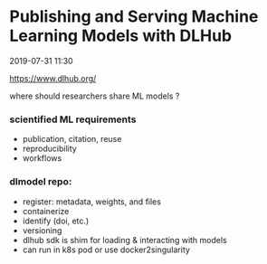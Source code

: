 # Publishing and Serving Machine Learning Models with DLHub
2019-07-31 11:30

https://www.dlhub.org/

where should researchers share ML models ?

### scientified ML requirements
* publication, citation, reuse
* reproducibility
* workflows


### dlmodel repo:
* register: metadata, weights, and files
* containerize
* identify (doi, etc.)
* versioning
* dlhub sdk is shim for loading & interacting with models
* can run in k8s pod or use docker2singularity




